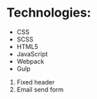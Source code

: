 # Technologies:
- СSS
- SCSS
- HTML5
- JavaScript
- Webpack
- Gulp

1. Fixed header
2. Email send form
